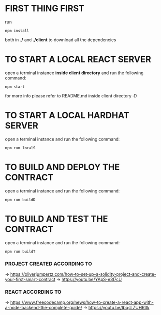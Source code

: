 # FIRST THING FIRST
run
```
npm install
```
both in __./__ and __./client__ to download all the dependencies

# TO START A LOCAL REACT SERVER
open a terminal instance **inside client directory** and run the following command:
```
npm start
```
for more info please refer to README.md inside client directory :D

# TO START A LOCAL HARDHAT SERVER
open a terminal instance and run the following command:
```
npm run localS
```

  # TO BUILD AND DEPLOY THE CONTRACT
  open a terminal instance and run the following command:
  ```
  npm run buildD
  ```

  # TO BUILD AND TEST THE CONTRACT
  open a terminal instance and run the following command:
  ```
  npm run buildT
  ```

### PROJECT CREATED ACCORDING TO
→ https://oliverjumpertz.com/how-to-set-up-a-solidity-project-and-create-your-first-smart-contract
→ https://youtu.be/YApS-e3I7cU

### REACT ACCORDING TO
→ https://www.freecodecamp.org/news/how-to-create-a-react-app-with-a-node-backend-the-complete-guide/
→ https://youtu.be/IbqsLZUHR3k